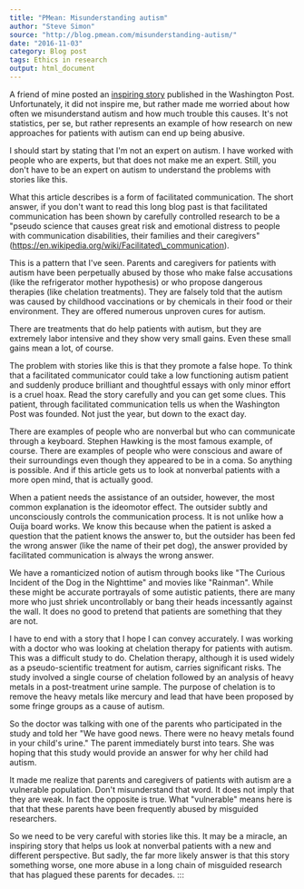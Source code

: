 ```yaml
---
title: "PMean: Misunderstanding autism"
author: "Steve Simon"
source: "http://blog.pmean.com/misunderstanding-autism/"
date: "2016-11-03"
category: Blog post
tags: Ethics in research
output: html_document
---
```


A friend of mine posted an [inspiring
story](https://www.washingtonpost.com/news/inspired-life/wp/2016/05/19/this-non-speaking-teen-wrote-an-incredibly-profound-letter-to-police-about-autism/)
published in the Washington Post. Unfortunately, it did not inspire me,
but rather made me worried about how often we misunderstand autism and
how much trouble this causes. It's not statistics, per se, but rather
represents an example of how research on new approaches for patients
with autism can end up being abusive.

<!---More--->

I should start by stating that I'm not an expert on autism. I have
worked with people who are experts, but that does not make me an expert.
Still, you don't have to be an expert on autism to understand the
problems with stories like this.

What this article describes is a form of facilitated communication. The
short answer, if you don't want to read this long blog past is that
facilitated communication has been shown by carefully controlled
research to be a "pseudo science that causes great risk and emotional
distress to people with communication disabilities, their families and
their caregivers"
(https://en.wikipedia.org/wiki/Facilitated\_communication).

This is a pattern that I've seen. Parents and caregivers for patients
with autism have been perpetually abused by those who make false
accusations (like the refrigerator mother hypothesis) or who propose
dangerous therapies (like chelation treatments). They are falsely told
that the autism was caused by childhood vaccinations or by chemicals in
their food or their environment. They are offered numerous unproven
cures for autism.

There are treatments that do help patients with autism, but they are
extremely labor intensive and they show very small gains. Even these
small gains mean a lot, of course.

The problem with stories like this is that they promote a false hope. To
think that a facilitated communicator could take a low functioning
autism patient and suddenly produce brilliant and thoughtful essays with
only minor effort is a cruel hoax. Read the story carefully and you can
get some clues. This patient, through facilitated communication tells us
when the Washington Post was founded. Not just the year, but down to the
exact day.

There are examples of people who are nonverbal but who can communicate
through a keyboard. Stephen Hawking is the most famous example, of
course. There are examples of people who were conscious and aware of
their surroundings even though they appeared to be in a coma. So
anything is possible. And if this article gets us to look at nonverbal
patients with a more open mind, that is actually good.

When a patient needs the assistance of an outsider, however, the most
common explanation is the ideomotor effect. The outsider subtly and
unconsciously controls the communication process. It is not unlike how a
Ouija board works. We know this because when the patient is asked a
question that the patient knows the answer to, but the outsider has been
fed the wrong answer (like the name of their pet dog), the answer
provided by facilitated communication is always the wrong answer.

We have a romanticized notion of autism through books like "The Curious
Incident of the Dog in the Nighttime" and movies like "Rainman". While
these might be accurate portrayals of some autistic patients, there are
many more who just shriek uncontrollably or bang their heads incessantly
against the wall. It does no good to pretend that patients are something
that they are not.

I have to end with a story that I hope I can convey accurately. I was
working with a doctor who was looking at chelation therapy for patients
with autism. This was a difficult study to do. Chelation therapy,
although it is used widely as a pseudo-scientific treatment for autism,
carries significant risks. The study involved a single course of
chelation followed by an analysis of heavy metals in a post-treatment
urine sample. The purpose of chelation is to remove the heavy metals
like mercury and lead that have been proposed by some fringe groups as a
cause of autism.

So the doctor was talking with one of the parents who participated in
the study and told her "We have good news. There were no heavy metals
found in your child's urine." The parent immediately burst into tears.
She was hoping that this study would provide an answer for why her child
had autism.

It made me realize that parents and caregivers of patients with autism
are a vulnerable population. Don't misunderstand that word. It does not
imply that they are weak. In fact the opposite is true. What
"vulnerable" means here is that that these parents have been frequently
abused by misguided researchers.

So we need to be very careful with stories like this. It may be a
miracle, an inspiring story that helps us look at nonverbal patients
with a new and different perspective. But sadly, the far more likely
answer is that this story something worse, one more abuse in a long
chain of misguided research that has plagued these parents for decades.
:::

